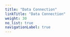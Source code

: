 ```yaml
---
title: "Data Connection"
linkTitle: "Data Connection"
weight: 30
no_list: true
navigationLabel: true
---
```

